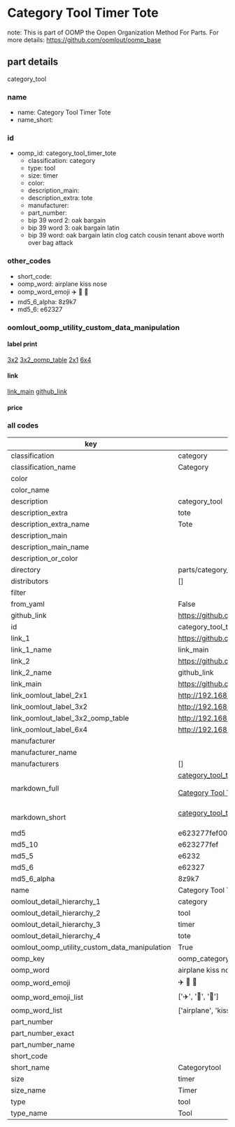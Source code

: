 # Category Tool Timer Tote  

note: This is part of OOMP the Oopen Organization Method For Parts. For more details: https://github.com/oomlout/oomp_base

##  part details



category_tool

### name
* name: Category Tool Timer Tote
* name_short: 
### id
* oomp_id: category_tool_timer_tote
  * classification: category
  * type: tool
  * size: timer
  * color: 
  * description_main: 
  * description_extra: tote
  * manufacturer: 
  * part_number: 
  * bip 39 word 2: oak bargain
  * bip 39 word 3: oak bargain latin
  * bip 39 word: oak bargain latin clog catch cousin tenant above worth over bag attack

### other_codes
* short_code: 
* oomp_word: airplane kiss nose
* oomp_word_emoji :airplane: :kiss: :nose:
* md5_6_alpha: 8z9k7
* md5_6: e62327






### oomlout_oomp_utility_custom_data_manipulation
#### label print
[3x2](http://192.168.1.245:1112/?label=oomp%208z9k7)
[3x2_oomp_table](http://192.168.1.107:1112/?label=oomp%208z9k7)
[2x1](http://192.168.1.242:1112/?label=oomp%208z9k7)
[6x4](http://192.168.1.55:1112/?label=oomp%208z9k7)    

#### link

[link_main](https://github.com/oomlout/oomlout_oomp_current_version_messy/tree/main/parts/category_tool_timer_tote) [github_link](https://github.com/oomlout/oomlout_oomp_part_src/tree/main/parts/category_tool_timer_tote)                             

#### price







### all codes 
| key | value |  
| --- | --- |  
| classification | category |  
| classification_name | Category |  
| color |  |  
| color_name |  |  
| description | category_tool |  
| description_extra | tote |  
| description_extra_name | Tote |  
| description_main |  |  
| description_main_name |  |  
| description_or_color |   |  
| directory | parts/category_tool_timer_tote |  
| distributors | [] |  
| filter |  |  
| from_yaml | False |  
| github_link | https://github.com/oomlout/oomlout_oomp_part_src/tree/main/parts/category_tool_timer_tote |  
| id | category_tool_timer_tote |  
| link_1 | https://github.com/oomlout/oomlout_oomp_current_version_messy/tree/main/parts/category_tool_timer_tote |  
| link_1_name | link_main |  
| link_2 | https://github.com/oomlout/oomlout_oomp_part_src/tree/main/parts/category_tool_timer_tote |  
| link_2_name | github_link |  
| link_main | https://github.com/oomlout/oomlout_oomp_current_version_messy/tree/main/parts/category_tool_timer_tote |  
| link_oomlout_label_2x1 | http://192.168.1.242:1112/?label=oomp%208z9k7 |  
| link_oomlout_label_3x2 | http://192.168.1.245:1112/?label=oomp%208z9k7 |  
| link_oomlout_label_3x2_oomp_table | http://192.168.1.107:1112/?label=oomp%208z9k7 |  
| link_oomlout_label_6x4 | http://192.168.1.55:1112/?label=oomp%208z9k7 |  
| manufacturer |  |  
| manufacturer_name |  |  
| manufacturers | [] |  
| markdown_full | [category_tool_timer_tote](https://github.com/oomlout/oomlout_oomp_current_version_messy/tree/main/parts/category_tool_timer_tote)<br>[](https://github.com/oomlout/oomlout_oomp_current_version_messy/tree/main/parts/category_tool_timer_tote)<br>[Category Tool Timer Tote](https://github.com/oomlout/oomlout_oomp_current_version_messy/tree/main/parts/category_tool_timer_tote)<br><br> |  
| markdown_short | [category_tool_timer_tote](https://github.com/oomlout/oomlout_oomp_current_version_messy/tree/main/parts/category_tool_timer_tote)<br><br> |  
| md5 | e623277fef009be0c59202b8fac4acbe |  
| md5_10 | e623277fef |  
| md5_5 | e6232 |  
| md5_6 | e62327 |  
| md5_6_alpha | 8z9k7 |  
| name | Category Tool Timer Tote |  
| oomlout_detail_hierarchy_1 | category |  
| oomlout_detail_hierarchy_2 | tool |  
| oomlout_detail_hierarchy_3 | timer |  
| oomlout_detail_hierarchy_4 | tote |  
| oomlout_oomp_utility_custom_data_manipulation | True |  
| oomp_key | oomp_category_tool_timer_tote |  
| oomp_word | airplane kiss nose |  
| oomp_word_emoji | :airplane: :kiss: :nose: |  
| oomp_word_emoji_list | [':airplane:', ':kiss:', ':nose:'] |  
| oomp_word_list | ['airplane', 'kiss', 'nose'] |  
| part_number |  |  
| part_number_exact |  |  
| part_number_name |  |  
| short_code |  |  
| short_name | Categorytool |  
| size | timer |  
| size_name | Timer |  
| type | tool |  
| type_name | Tool |  
